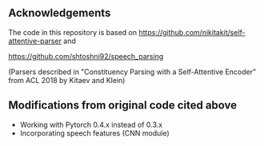 ## Acknowledgements
The code in this repository is based on 
https://github.com/nikitakit/self-attentive-parser and

https://github.com/shtoshni92/speech_parsing

(Parsers described in "Constituency Parsing with a Self-Attentive Encoder" 
 from ACL 2018 by Kitaev and Klein)

## Modifications from original code cited above
* Working with Pytorch 0.4.x instead of 0.3.x
* Incorporating speech features (CNN module)
